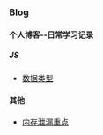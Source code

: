 ### Blog

#### 个人博客--日常学习记录

##### JS

* [数据类型](https://github.com/yq777/Blog/issues/1)


#### 其他

* [内存泄漏重点](https://github.com/yq777/Blog/其他/内存泄漏重点.md)
